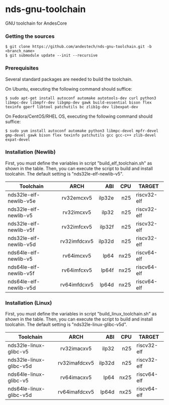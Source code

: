 # nds-gnu-toolchain
GNU toolchain for AndesCore

###  Getting the sources

    $ git clone https://github.com/andestech/nds-gnu-toolchain.git -b <branch_name>
    $ git submodule update --init --recursive

### Prerequisites

Several standard packages are needed to build the toolchain.  

On Ubuntu, executing the following command should suffice:

    $ sudo apt-get install autoconf automake autotools-dev curl python3 libmpc-dev libmpfr-dev libgmp-dev gawk build-essential bison flex texinfo gperf libtool patchutils bc zlib1g-dev libexpat-dev

On Fedora/CentOS/RHEL OS, executing the following command should suffice:

    $ sudo yum install autoconf automake python3 libmpc-devel mpfr-devel gmp-devel gawk bison flex texinfo patchutils gcc gcc-c++ zlib-devel expat-devel

### Installation (Newlib)
First, you must define the variables in script "build_elf_toolchain.sh" as shown in the table.
Then, you can execute the script to build and install toolcahin.
The default setting is "nds32le-elf-newlib-v5".

Toolchain              | ARCH            | ABI    | CPU   | TARGET
-----------------------|:---------------:|-------:| -----:|----------------
nds32le-elf-newlib-v5e | rv32emcxv5      | ilp32e | n25   | riscv32-elf
nds32le-elf-newlib-v5  | rv32imcxv5      | ilp32  | n25   | riscv32-elf
nds32le-elf-newlib-v5f | rv32imfcxv5     | ilp32f | n25   | riscv32-elf
nds32le-elf-newlib-v5d | rv32imfdcxv5    | ilp32d | n25   | riscv32-elf
nds64le-elf-newlib-v5  | rv64imcxv5      | lp64   | nx25  | riscv64-elf
nds64le-elf-newlib-v5f | rv64imfcxv5     | lp64f  | nx25  | riscv64-elf
nds64le-elf-newlib-v5d | rv64imfdcxv5    | lp64d  | nx25  | riscv64-elf


### Installation (Linux)
First, you must define the variables in script "build_linux_toolchain.sh" as shown in the table.
Then, you can execute the script to build and install toolcahin.
The default setting is "nds32le-linux-glibc-v5d".

Toolchain               | ARCH             | ABI    | CPU   | TARGET
------------------------|:----------------:|-------:| -----:|----------------
nds32le-linux-glibc-v5  | rv32imacxv5      | ilp32  | n25   | riscv32-elf
nds32le-linux-glibc-v5d | rv32imafdcxv5    | ilp32d | n25   | riscv32-elf
nds64le-linux-glibc-v5  | rv64imacxv5      | lp64   | nx25  | riscv64-elf
nds64le-linux-glibc-v5d | rv64imafdcxv5    | lp64d  | nx25  | riscv64-elf
